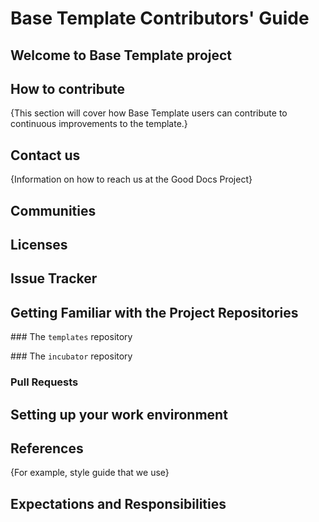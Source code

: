 # Base Template Contributors' Guide

## Welcome to Base Template project

## How to contribute
{This section will cover how Base Template users can contribute to continuous improvements to the template.}

## Contact us
{Information on how to reach us at the Good Docs Project}

## Communities

## Licenses

## Issue Tracker

## Getting Familiar with the Project Repositories

### The `templates` repository

### The `incubator` repository


### Pull Requests

## Setting up your work environment

##  References
{For example, style guide that we use}


## Expectations and Responsibilities


